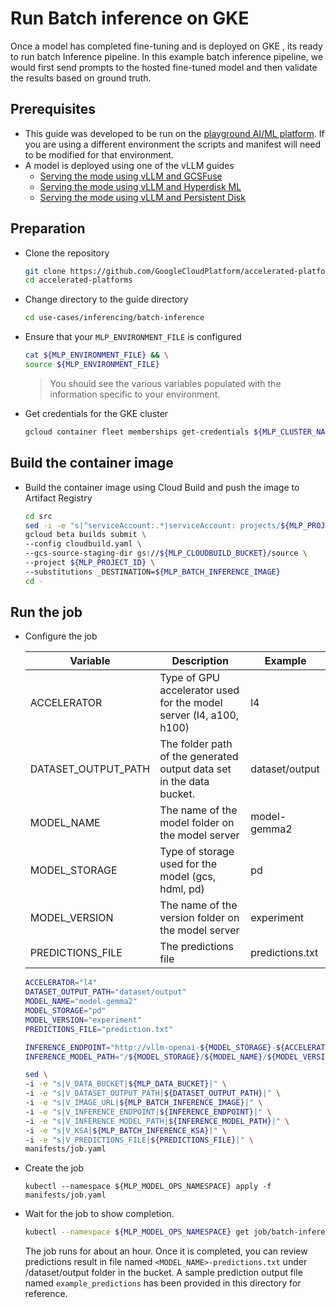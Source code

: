 # Run Batch inference on GKE

Once a model has completed fine-tuning and is deployed on GKE , its ready to run batch Inference pipeline.
In this example batch inference pipeline, we would first send prompts to the hosted fine-tuned model and then validate the results based on ground truth.

## Prerequisites

- This guide was developed to be run on the [playground AI/ML platform](/platforms/gke-aiml/playground/README.md). If you are using a different environment the scripts and manifest will need to be modified for that environment.
- A model is deployed using one of the vLLM guides
  - [Serving the mode using vLLM and GCSFuse](/use-cases/inferencing/serving/vllm/gcsfuse/README.md)
  - [Serving the mode using vLLM and Hyperdisk ML](/use-cases/inferencing/serving/vllm/hyperdisk-ml/README.md)
  - [Serving the mode using vLLM and Persistent Disk](/use-cases/inferencing/serving/vllm/persistent-disk/README.md)

## Preparation

- Clone the repository

  ```sh
  git clone https://github.com/GoogleCloudPlatform/accelerated-platforms && \
  cd accelerated-platforms
  ```

- Change directory to the guide directory

  ```sh
  cd use-cases/inferencing/batch-inference
  ```

- Ensure that your `MLP_ENVIRONMENT_FILE` is configured

  ```sh
  cat ${MLP_ENVIRONMENT_FILE} && \
  source ${MLP_ENVIRONMENT_FILE}
  ```

  > You should see the various variables populated with the information specific to your environment.

- Get credentials for the GKE cluster

  ```sh
  gcloud container fleet memberships get-credentials ${MLP_CLUSTER_NAME} --project ${MLP_PROJECT_ID}
  ```

## Build the container image

- Build the container image using Cloud Build and push the image to Artifact Registry

  ```sh
  cd src
  sed -i -e "s|^serviceAccount:.*|serviceAccount: projects/${MLP_PROJECT_ID}/serviceAccounts/${MLP_BUILD_GSA}|" cloudbuild.yaml
  gcloud beta builds submit \
  --config cloudbuild.yaml \
  --gcs-source-staging-dir gs://${MLP_CLOUDBUILD_BUCKET}/source \
  --project ${MLP_PROJECT_ID} \
  --substitutions _DESTINATION=${MLP_BATCH_INFERENCE_IMAGE}
  cd -
  ```

## Run the job

- Configure the job

  | Variable            | Description                                                          | Example         |
  | ------------------- | -------------------------------------------------------------------- | --------------- |
  | ACCELERATOR         | Type of GPU accelerator used for the model server (l4, a100, h100)   | l4              |
  | DATASET_OUTPUT_PATH | The folder path of the generated output data set in the data bucket. | dataset/output  |
  | MODEL_NAME          | The name of the model folder on the model server                     | model-gemma2    |
  | MODEL_STORAGE       | Type of storage used for the model (gcs, hdml, pd)                   | pd              |
  | MODEL_VERSION       | The name of the version folder on the model server                   | experiment      |
  | PREDICTIONS_FILE    | The predictions file                                                 | predictions.txt |

  ```sh
  ACCELERATOR="l4"
  DATASET_OUTPUT_PATH="dataset/output"
  MODEL_NAME="model-gemma2"
  MODEL_STORAGE="pd"
  MODEL_VERSION="experiment"
  PREDICTIONS_FILE="prediction.txt"
  ```

  ```sh
  INFERENCE_ENDPOINT="http://vllm-openai-${MODEL_STORAGE}-${ACCELERATOR}:8000/v1/chat/completions"
  INFERENCE_MODEL_PATH="/${MODEL_STORAGE}/${MODEL_NAME}/${MODEL_VERSION}"
  ```

  ```sh
  sed \
  -i -e "s|V_DATA_BUCKET|${MLP_DATA_BUCKET}|" \
  -i -e "s|V_DATASET_OUTPUT_PATH|${DATASET_OUTPUT_PATH}|" \
  -i -e "s|V_IMAGE_URL|${MLP_BATCH_INFERENCE_IMAGE}|" \
  -i -e "s|V_INFERENCE_ENDPOINT|${INFERENCE_ENDPOINT}|" \
  -i -e "s|V_INFERENCE_MODEL_PATH|${INFERENCE_MODEL_PATH}|" \
  -i -e "s|V_KSA|${MLP_BATCH_INFERENCE_KSA}|" \
  -i -e "s|V_PREDICTIONS_FILE|${PREDICTIONS_FILE}|" \
  manifests/job.yaml
  ```

- Create the job

  ```
  kubectl --namespace ${MLP_MODEL_OPS_NAMESPACE} apply -f manifests/job.yaml
  ```

- Wait for the job to show completion.

  ```sh
  kubectl --namespace ${MLP_MODEL_OPS_NAMESPACE} get job/batch-inference
  ```

  The job runs for about an hour. Once it is completed, you can review predictions result in file named `<MODEL_NAME>-predictions.txt` under /dataset/output folder in the bucket. A sample prediction output file named `example_predictions` has been provided in this directory for reference.
